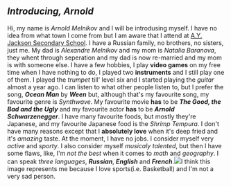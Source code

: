 ## **_Introducing, Arnold_**
  Hi, my name is _Arnold Melnikov_ and I will be introdusing myself.
  I have no idea from what town I come from but I am aware that I attend at
[A.Y. Jackson Secondary School](https://ayjacksonss.ocdsb.ca/Pages/home.aspx). 
I have a Russian family, no brothers, no sisters, just me. My dad is _Alexandre Melnikov_ and my mom is _Natalia Baranova_, they whent through seperation and my dad is now re-married and my mom is with someone else. 
I have a few hobbies, I play **video games** on my free time when I have nothing to do, I played two **instruments** and I still play one of them. I played the _trumpet_ till' level six and I started playing the _guitar_ almost a year ago. I can listen to what other people listen to, but I prefer the song, **_Ocean Man_** by **_Ween_** but, although that's my favourite song, my favourite genre is _Synthwave_.
My favourite movie **has** to be **_The Good, the Bad and the Ugly_** and my favourite actor **has** to be **_Arnold Schwarzenegger_**. I have many favourite foods, but mostly they're Japanese, and my favourite Japanese food is the _Shrimp Tempura_. I don't have many reasons except that I **absolutely love** when it's deep fried and it's _amazing_ taste.
At the moment, I have no jobs.
I consider myself very _active_ and _sporty_. I also consider myself _musicaly talented_, but then I have some flaws, like, I'm _not the best_ when it comes to _math_ and _geography_.
I can speak _three languages_, **_Russian_**, **_English_** and **_French_**.<img src="https://media.gq.com/photos/586d6016b730b94511591f33/master/w_3000/james-harden.jpg">I think this image represents me because I love sports(i.e. Basketball) and I'm not a very sad person.
